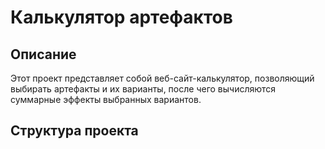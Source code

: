 # Калькулятор артефактов

## Описание
Этот проект представляет собой веб-сайт-калькулятор, позволяющий выбирать артефакты и их варианты, после чего вычисляются суммарные эффекты выбранных вариантов.

## Структура проекта